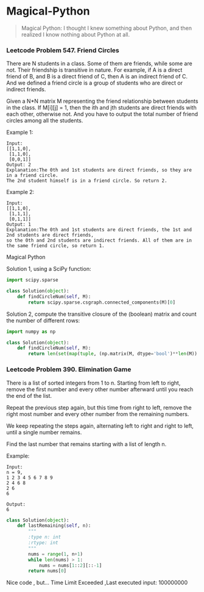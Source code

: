 # Magical-Python

> Magical Python: I thought I knew something about Python, and then realized I know nothing about Python at all.


### Leetcode Problem 547. Friend Circles

There are N students in a class. Some of them are friends, while some are not. Their friendship is transitive in nature. For example, if A is a direct friend of B, and B is a direct friend of C, then A is an indirect friend of C. And we defined a friend circle is a group of students who are direct or indirect friends.

Given a N*N matrix M representing the friend relationship between students in the class. If M[i][j] = 1, then the ith and jth students are direct friends with each other, otherwise not. And you have to output the total number of friend circles among all the students.

Example 1:
```
Input: 
[[1,1,0],
 [1,1,0],
 [0,0,1]]
Output: 2
Explanation:The 0th and 1st students are direct friends, so they are in a friend circle. 
The 2nd student himself is in a friend circle. So return 2.
```

Example 2:
```
Input: 
[[1,1,0],
 [1,1,1],
 [0,1,1]]
Output: 1
Explanation:The 0th and 1st students are direct friends, the 1st and 2nd students are direct friends, 
so the 0th and 2nd students are indirect friends. All of them are in the same friend circle, so return 1.
```

Magical Python

Solution 1, using a SciPy function:
```python
import scipy.sparse

class Solution(object):
    def findCircleNum(self, M):
        return scipy.sparse.csgraph.connected_components(M)[0]
```
Solution 2, compute the transitive closure of the (boolean) matrix and count the number of different rows:
```python
import numpy as np

class Solution(object):
    def findCircleNum(self, M):
        return len(set(map(tuple, (np.matrix(M, dtype='bool')**len(M)).A)))
```

### Leetcode Problem 390. Elimination Game 


There is a list of sorted integers from 1 to n. Starting from left to right, remove the first number and every other number afterward until you reach the end of the list.

Repeat the previous step again, but this time from right to left, remove the right most number and every other number from the remaining numbers.

We keep repeating the steps again, alternating left to right and right to left, until a single number remains.

Find the last number that remains starting with a list of length n.

Example:
```
Input:
n = 9,
1 2 3 4 5 6 7 8 9
2 4 6 8
2 6
6

Output:
6
```

```python
class Solution(object):
    def lastRemaining(self, n):
        """
        :type n: int
        :rtype: int
        """
        nums = range(1, n+1)
        while len(nums) > 1:
            nums = nums[1::2][::-1]
        return nums[0]
```

Nice code , but... Time Limit Exceeded ,Last executed input: 100000000  
